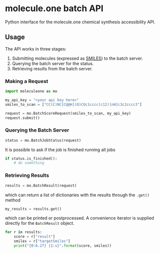 # molecule.one batch API
Python interface for the molecule.one chemical synthesis accessibility API.

## Usage
The API works in three stages:
 1. Submitting molecules (expressed as [SMILES](https://www.daylight.com/dayhtml_tutorials/languages/smiles/index.html)) to the batch server.
 2. Querying the batch server for the status.
 3. Retrieving results from the batch server.

### Making a Request
```python
import moleculeone as mo

my_api_key = "<your api key here>"
smiles_to_scan = ["CC(C)NC[C@@H](O)COc1cccc(c12)[nH]c3c2cccc3"]

request = mo.BatchScoreRequest(smiles_to_scan, my_api_key)
request.submit()
```
### Querying the Batch Server
```python
status = mo.BatchJobStatus(request)
```
It is possible to ask if the job is finished running all jobs
```python
if status.is_finished():
    # do something
```
### Retrieving Results
```python
results = mo.BatchResult(request)
```
which can return a list of dictionaries with the results through the `.get()` method
```python
my_results = results.get()
```
which can be printed or postprocessed.
A convenience iterator is supplied directly for the `BatchResult` object.
```python
for r in results:
    score = r["result"]
    smiles = r["targetSmiles"]
    print("{0:6.2f} {1:s}".format(score, smiles))
```
